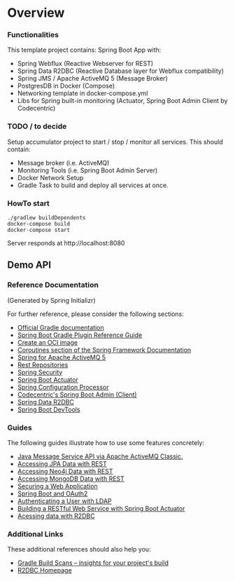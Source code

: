 # Overview

### Functionalities
This template project contains:
Spring Boot App with:
- Spring Webflux (Reactive Webserver for REST)
- Spring Data R2DBC (Reactive Database layer for Webflux compatibility)
- Spring JMS / Apache ActiveMQ 5 (Message Broker)
- PostgresDB in Docker (Compose)
- Networking template in docker-compose.yml
- Libs for Spring built-in monitoring (Actuator, Spring Boot Admin Client by Codecentric)

### TODO / to decide
Setup accumulator project to start / stop / monitor all services. This should contain:
- Message broker (i.e. ActiveMQ)
- Monitoring Tools (i.e. Spring Boot Admin Server)
- Docker Network Setup
- Gradle Task to build and deploy all services at once.

### HowTo start

```
./gradlew buildDependents
docker-compose build
docker-compose start
```

Server responds at http://localhost:8080

## Demo API

### Reference Documentation

(Generated by Spring Initializr)

For further reference, please consider the following sections:

* [Official Gradle documentation](https://docs.gradle.org)
* [Spring Boot Gradle Plugin Reference Guide](https://docs.spring.io/spring-boot/docs/2.4.5/gradle-plugin/reference/html/)
* [Create an OCI image](https://docs.spring.io/spring-boot/docs/2.4.5/gradle-plugin/reference/html/#build-image)
* [Coroutines section of the Spring Framework Documentation](https://docs.spring.io/spring/docs/5.3.6/spring-framework-reference/languages.html#coroutines)
* [Spring for Apache ActiveMQ 5](https://docs.spring.io/spring-boot/docs/2.4.5/reference/htmlsingle/#boot-features-activemq)
* [Rest Repositories](https://docs.spring.io/spring-boot/docs/2.4.5/reference/htmlsingle/#howto-use-exposing-spring-data-repositories-rest-endpoint)
* [Spring Security](https://docs.spring.io/spring-boot/docs/2.4.5/reference/htmlsingle/#boot-features-security)
* [Spring Boot Actuator](https://docs.spring.io/spring-boot/docs/2.4.5/reference/htmlsingle/#production-ready)
* [Spring Configuration Processor](https://docs.spring.io/spring-boot/docs/2.4.5/reference/htmlsingle/#configuration-metadata-annotation-processor)
* [Codecentric's Spring Boot Admin (Client)](https://codecentric.github.io/spring-boot-admin/current/#getting-started)
* [Spring Data R2DBC](https://docs.spring.io/spring-boot/docs/2.4.5/reference/html/spring-boot-features.html#boot-features-r2dbc)
* [Spring Boot DevTools](https://docs.spring.io/spring-boot/docs/2.4.5/reference/htmlsingle/#using-boot-devtools)

### Guides

The following guides illustrate how to use some features concretely:

* [Java Message Service API via Apache ActiveMQ Classic.](https://spring.io/guides/gs/messaging-jms/)
* [Accessing JPA Data with REST](https://spring.io/guides/gs/accessing-data-rest/)
* [Accessing Neo4j Data with REST](https://spring.io/guides/gs/accessing-neo4j-data-rest/)
* [Accessing MongoDB Data with REST](https://spring.io/guides/gs/accessing-mongodb-data-rest/)
* [Securing a Web Application](https://spring.io/guides/gs/securing-web/)
* [Spring Boot and OAuth2](https://spring.io/guides/tutorials/spring-boot-oauth2/)
* [Authenticating a User with LDAP](https://spring.io/guides/gs/authenticating-ldap/)
* [Building a RESTful Web Service with Spring Boot Actuator](https://spring.io/guides/gs/actuator-service/)
* [Acessing data with R2DBC](https://spring.io/guides/gs/accessing-data-r2dbc/)

### Additional Links

These additional references should also help you:

* [Gradle Build Scans – insights for your project's build](https://scans.gradle.com#gradle)
* [R2DBC Homepage](https://r2dbc.io)

